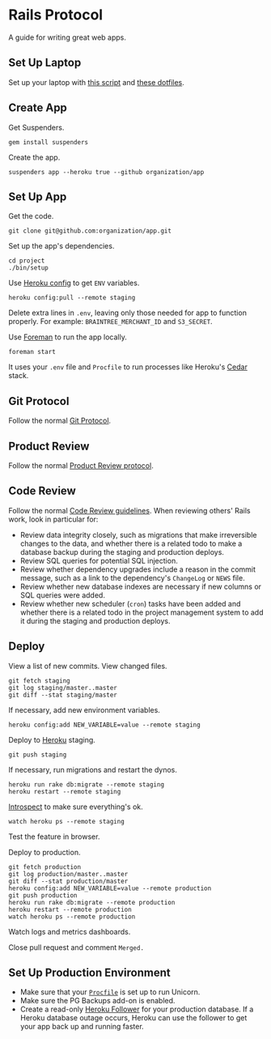 # Rails Protocol

A guide for writing great web apps.

## Set Up Laptop

Set up your laptop with [this script](https://github.com/thoughtbot/laptop) and [these dotfiles](https://github.com/thoughtbot/dotfiles).

## Create App

Get Suspenders.

    gem install suspenders

Create the app.

    suspenders app --heroku true --github organization/app

## Set Up App

Get the code.

    git clone git@github.com:organization/app.git

Set up the app's dependencies.

    cd project
    ./bin/setup

Use [Heroku config](https://github.com/ddollar/heroku-config) to get `ENV` variables.

    heroku config:pull --remote staging

Delete extra lines in `.env`, leaving only those needed for app to function properly. For example: `BRAINTREE_MERCHANT_ID` and `S3_SECRET`.

Use [Foreman](https://github.com/ddollar/foreman) to run the app locally.

    foreman start

It uses your `.env` file and `Procfile` to run processes like Heroku's [Cedar](https://devcenter.heroku.com/articles/cedar/) stack.

## Git Protocol

Follow the normal [Git Protocol](/protocol/git).

## Product Review

Follow the normal [Product Review protocol](/protocol/product-review).

## Code Review

Follow the normal [Code Review guidelines](/code-review). When reviewing others' Rails work, look in particular for:

* Review data integrity closely, such as migrations that make irreversible changes to the data, and whether there is a related todo to make a database backup during the staging and production deploys.
* Review SQL queries for potential SQL injection.
* Review whether dependency upgrades include a reason in the commit message, such as a link to the dependency's `ChangeLog` or `NEWS` file.
* Review whether new database indexes are necessary if new columns or SQL queries were added.
* Review whether new scheduler (`cron`) tasks have been added and whether there is a related todo in the project management system to add it during the staging and production deploys.

## Deploy

View a list of new commits. View changed files.

    git fetch staging
    git log staging/master..master
    git diff --stat staging/master

If necessary, add new environment variables.

    heroku config:add NEW_VARIABLE=value --remote staging

Deploy to [Heroku](https://devcenter.heroku.com/articles/quickstart) staging.

    git push staging

If necessary, run migrations and restart the dynos.

    heroku run rake db:migrate --remote staging
    heroku restart --remote staging

[Introspect] to make sure everything's ok.

    watch heroku ps --remote staging

Test the feature in browser.

Deploy to production.

    git fetch production
    git log production/master..master
    git diff --stat production/master
    heroku config:add NEW_VARIABLE=value --remote production
    git push production
    heroku run rake db:migrate --remote production
    heroku restart --remote production
    watch heroku ps --remote production

Watch logs and metrics dashboards.

Close pull request and comment `Merged.`

[Introspect]: http://blog.heroku.com/archives/2011/6/24/the_new_heroku_3_visibility_introspection/

## Set Up Production Environment

* Make sure that your [`Procfile`] is set up to run Unicorn.
* Make sure the PG Backups add-on is enabled.
* Create a read-only [Heroku Follower] for your production database. If a Heroku database outage occurs, Heroku can use the follower to get your app back up and running faster.

[Heroku Follower]: https://devcenter.heroku.com/articles/improving-heroku-postgres-availability-with-followers
[`Procfile`]: https://devcenter.heroku.com/articles/procfile
